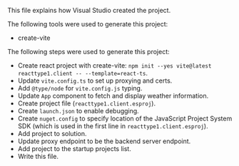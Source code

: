 This file explains how Visual Studio created the project.

The following tools were used to generate this project:
- create-vite

The following steps were used to generate this project:
- Create react project with create-vite: `npm init --yes vite@latest reacttype1.client -- --template=react-ts`.
- Update `vite.config.ts` to set up proxying and certs.
- Add `@type/node` for `vite.config.js` typing.
- Update `App` component to fetch and display weather information.
- Create project file (`reacttype1.client.esproj`).
- Create `launch.json` to enable debugging.
- Create `nuget.config` to specify location of the JavaScript Project System SDK (which is used in the first line in `reacttype1.client.esproj`).
- Add project to solution.
- Update proxy endpoint to be the backend server endpoint.
- Add project to the startup projects list.
- Write this file.
